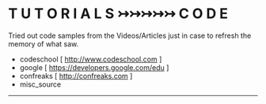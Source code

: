 T U T O R I A L S ↣↣↣↣↣ C O D E
===============================


 Tried out code samples from the Videos/Articles just in case
 to refresh the memory of what saw.

+ codeschool [ http://www.codeschool.com ]
+ google [ https://developers.google.com/edu  ]
+ confreaks [ http://confreaks.com ]
+ misc_source

* * *
